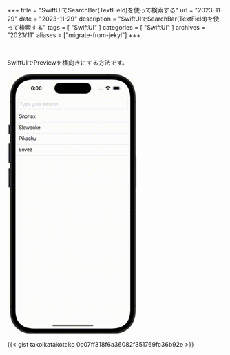 +++
title = "SwiftUIでSearchBar(TextField)を使って検索する"
url = "2023-11-29"
date = "2023-11-29"
description = "SwiftUIでSearchBar(TextField)を使って検索する"
tags = [
  "SwiftUI"
]
categories = [
  "SwiftUI"
]
archives = "2023/11"
aliases = ["migrate-from-jekyl"]
+++

<br>

SwiftUIでPreviewを横向きにする方法です。

<img src="2023-11-29.gif" width="300px" alt="SwiftUIでSearchBar(TextField)を使って検索する">

{{< gist takoikatakotako 0c07ff318f6a36082f351769fc36b92e >}}
